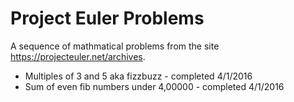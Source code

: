# Project Euler Problems

A sequence of mathmatical problems from the site https://projecteuler.net/archives.

* Multiples of 3 and 5 aka fizzbuzz - completed 4/1/2016
* Sum of even fib numbers under 4,00000 - completed 4/1/2016